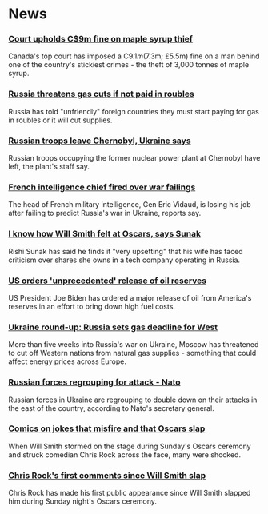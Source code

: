 # News
### [Court upholds C$9m fine on maple syrup thief](https://www.bbc.com/news/world-us-canada-60947470)
Canada's top court has imposed a C$9.1m ($7.3m; £5.5m) fine on a man behind one of the country's stickiest crimes - the theft of 3,000 tonnes of maple syrup.
### [Russia threatens gas cuts if not paid in roubles](https://www.bbc.com/news/business-60945248)
Russia has told "unfriendly" foreign countries they must start paying for gas in roubles or it will cut supplies.
### [Russian troops leave Chernobyl, Ukraine says](https://www.bbc.com/news/world-europe-60945666)
Russian troops occupying the former nuclear power plant at Chernobyl have left, the plant's staff say.
### [French intelligence chief fired over war failings](https://www.bbc.com/news/world-europe-60938538)
The head of French military intelligence, Gen Eric Vidaud, is losing his job after failing to predict Russia's war in Ukraine, reports say.
### [I know how Will Smith felt at Oscars, says Sunak](https://www.bbc.com/news/uk-politics-60941902)
Rishi Sunak has said he finds it "very upsetting" that his wife has faced criticism over shares she owns in a tech company operating in Russia.
### [US orders 'unprecedented' release of oil reserves](https://www.bbc.com/news/business-60936468)
US President Joe Biden has ordered a major release of oil from America's reserves in an effort to bring down high fuel costs.
### [Ukraine round-up: Russia sets gas deadline for West](https://www.bbc.com/news/world-europe-60939320)
More than five weeks into Russia's war on Ukraine, Moscow has threatened to cut off Western nations from natural gas supplies - something that could affect energy prices across Europe.
### [Russian forces regrouping for attack - Nato](https://www.bbc.com/news/world-europe-60945068)
Russian forces in Ukraine are regrouping to double down on their attacks in the east of the country, according to Nato's secretary general.
### [Comics on jokes that misfire and that Oscars slap](https://www.bbc.com/news/world-us-canada-60922947)
When Will Smith stormed on the stage during Sunday's Oscars ceremony and struck comedian Chris Rock across the face, many were shocked. 
### [Chris Rock's first comments since Will Smith slap](https://www.bbc.com/news/entertainment-arts-60939316)
Chris Rock has made his first public appearance since Will Smith slapped him during Sunday night's Oscars ceremony. 
